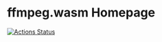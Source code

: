 ffmpeg.wasm Homepage
==================

[![Actions Status](https://github.com/ffmpegwas/ffmpegwasm.github.io/workflows/Build%20and%20deploy%20to%20master%20branch/badge.svg)](https://github.com/ffmpegwas/ffmpegwasm.github.io/actions)
